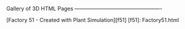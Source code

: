 Gallery of 3D HTML Pages
————————————————-

[Factory 51 - Created with Plant Simulation][f51]
[f51]: Factory51.html

